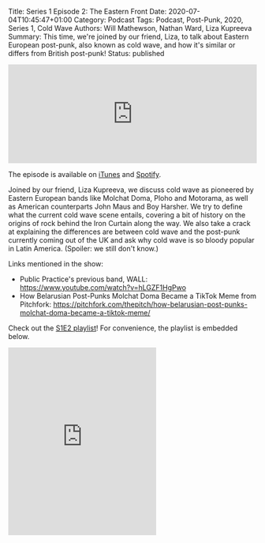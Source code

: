 Title: Series 1 Episode 2: The Eastern Front
Date: 2020-07-04T10:45:47+01:00
Category: Podcast
Tags: Podcast, Post-Punk, 2020, Series 1, Cold Wave
Authors: Will Mathewson, Nathan Ward, Liza Kupreeva
Summary: This time, we're joined by our friend, Liza, to talk about Eastern European post-punk, also known as cold wave, and how it's similar or differs from British post-punk!
Status: published

<iframe height="200px" width="100%" frameborder="no" scrolling="no" seamless src="https://player.simplecast.com/7de8e449-cf2c-434b-b086-aab08ccf4d24?dark=false"></iframe>

The episode is available on
[iTunes](https://podcasts.apple.com/gb/podcast/s1e2-the-eastern-front/id1514967827?i=1000482630617)
and [Spotify](https://open.spotify.com/episode/3n1BQjqaw3FfD0yA2f8aPL).

Joined by our friend, Liza Kupreeva, we discuss cold wave as pioneered by
Eastern European bands like Molchat Doma, Ploho and Motorama, as well as
American counterparts John Maus and Boy Harsher. We try to define what
the current cold wave scene entails, covering a bit of history on the
origins of rock behind the Iron Curtain along the way. We also take a
crack at explaining the differences are between cold wave and the
post-punk currently coming out of the UK and ask why cold wave is so
bloody popular in Latin America. (Spoiler: we still don't know.)

Links mentioned in the show:

* Public Practice's previous band, WALL:
    <https://www.youtube.com/watch?v=hLGZF1HgPwo>
* How Belarusian Post-Punks Molchat Doma Became a TikTok Meme from Pitchfork:
    <https://pitchfork.com/thepitch/how-belarusian-post-punks-molchat-doma-became-a-tiktok-meme/>

Check out the [S1E2
playlist](https://open.spotify.com/playlist/73wGxrwhrI2Qb9QKTRV66Y?si=NnHHw9pwQmuMD7HNw5bMGQ)!
For convenience, the playlist is embedded below.

<iframe src="https://open.spotify.com/embed/playlist/73wGxrwhrI2Qb9QKTRV66Y" width="300" height="380" frameborder="0" allowtransparency="true" allow="encrypted-media"></iframe>
